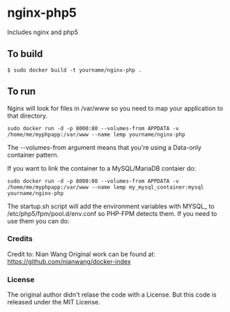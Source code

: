 # nginx-php5

Includes nginx and php5

## To build

```
$ sudo docker build -t yourname/nginx-php .
```
## To run

Nginx will look for files in /var/www so you need to map your application to that directory.

```
sudo docker run -d -p 8000:80 --volumes-from APPDATA -v /home/me/myphpapp:/var/www --name lemp yourname/nginx-php
```

The --volumes-from argument means that you're using a Data-only container pattern.

If you want to link the container to a MySQL/MariaDB contaier do:

```
sudo docker run -d -p 8000:80 --volumes-from APPDATA -v /home/me/myphpapp:/var/www --name lemp my_mysql_container:mysql yourname/nginx-php
```

The startup.sh script will add the environment variables with MYSQL_ to /etc/php5/fpm/pool.d/env.conf so PHP-FPM detects them. If you need to use them you can do:
<?php getenv("SOME_ENV_VARIABLE_THAT_HAS_MYSQL_IN_THE_NAME"); ?>

### Credits
Credit to: Nian Wang 
Original work can be found at: https://github.com/nianwang/docker-index

### License
The original author didn't relase the code with a License. But this code is released under the MIT License.